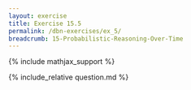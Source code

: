 ```yaml
---
layout: exercise
title: Exercise 15.5
permalink: /dbn-exercises/ex_5/
breadcrumb: 15-Probabilistic-Reasoning-Over-Time
---
```


{% include mathjax_support %}

<div><i class="arrow-up loader" data-chapter="dbn-exercises" data-exercise="ex_5" data-rating="0"></i></div>
{% include_relative question.md %}
